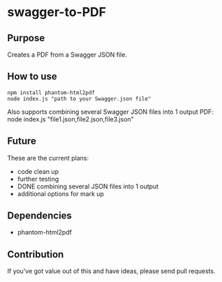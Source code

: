 # swagger-to-PDF
## Purpose
Creates a PDF from a Swagger JSON file.

## How to use
    npm install phantom-html2pdf
    node index.js "path to your Swagger.json file"

Also supports combining several Swagger JSON files into 1 output PDF:
node index.js "file1.json,file2.json,file3.json"

## Future
These are the current plans:
* code clean up 
* further testing 
* DONE combining several JSON files into 1 output 
* additional options for mark up

## Dependencies
* phantom-html2pdf

## Contribution
If you've got value out of this and have ideas, please send pull requests.

